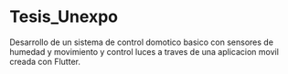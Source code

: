 # Tesis_Unexpo

Desarrollo de un sistema de control domotico basico con sensores de humedad y movimiento y control luces a traves de una aplicacion movil creada con Flutter.
